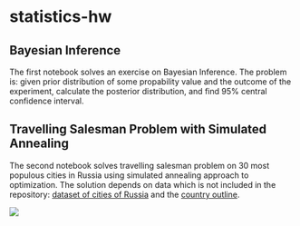 # statistics-hw

## Bayesian Inference
The first notebook solves an exercise on Bayesian Inference. The problem is: given prior distribution of some propability value and the outcome of the experiment, calculate the posterior distribution, and find 95% central confidence interval.

## Travelling Salesman Problem with Simulated Annealing
The second notebook solves travelling salesman problem on 30 most populous cities in Russia using simulated annealing approach to optimization. The solution depends on data which is not included in the repository: [dataset of cities of Russia](https://github.com/hflabs/city) and the [country outline](https://www.dropbox.com/s/sadvwkzbqjjurdv/russia.json?dl=1).

![](https://github.com/statistics-hw/tsp_sa_0.98.gif)
